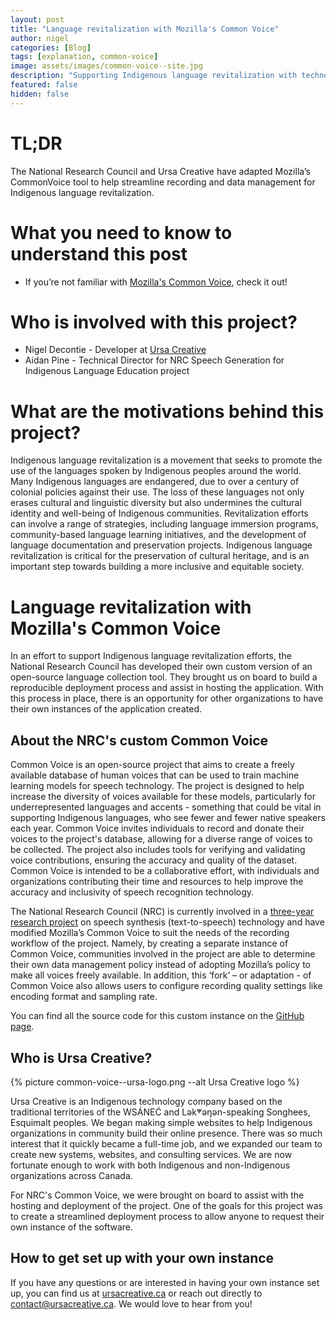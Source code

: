 ```yaml
---
layout: post
title: "Language revitalization with Mozilla's Common Voice"
author: nigel
categories: [Blog]
tags: [explanation, common-voice]
image: assets/images/common-voice--site.jpg
description: "Supporting Indigenous language revitalization with technology"
featured: false
hidden: false
---
```


# TL;DR

The National Research Council and Ursa Creative have adapted Mozilla’s CommonVoice tool to help streamline recording and data management for Indigenous language revitalization.

# What you need to know to understand this post

- If you’re not familiar with [Mozilla's Common Voice](https://commonvoice.mozilla.org), check it out!

# Who is involved with this project?

- Nigel Decontie - Developer at [Ursa Creative](https://ursacreative.ca)
- Aidan Pine - Technical Director for NRC Speech Generation for Indigenous Language Education project

# What are the motivations behind this project?

Indigenous language revitalization is a movement that seeks to promote the use of the languages spoken by Indigenous peoples around the world. Many Indigenous languages are endangered, due to over a century of colonial policies against their use. The loss of these languages not only erases cultural and linguistic diversity but also undermines the cultural identity and well-being of Indigenous communities. Revitalization efforts can involve a range of strategies, including language immersion programs, community-based language learning initiatives, and the development of language documentation and preservation projects. Indigenous language revitalization is critical for the preservation of cultural heritage, and is an important step towards building a more inclusive and equitable society.

# Language revitalization with Mozilla's Common Voice

In an effort to support Indigenous language revitalization efforts, the National Research Council has developed their own custom version of an open-source language collection tool. They brought us on board to build a reproducible deployment process and assist in hosting the application. With this process in place, there is an opportunity for other organizations to have their own instances of the application created.

## About the NRC's custom Common Voice

Common Voice is an open-source project that aims to create a freely available database of human voices that can be used to train machine learning models for speech technology. The project is designed to help increase the diversity of voices available for these models, particularly for underrepresented languages and accents - something that could be vital in supporting Indigenous languages, who see fewer and fewer native speakers each year. Common Voice invites individuals to record and donate their voices to the project's database, allowing for a diverse range of voices to be collected. The project also includes tools for verifying and validating voice contributions, ensuring the accuracy and quality of the dataset. Common Voice is intended to be a collaborative effort, with individuals and organizations contributing their time and resources to help improve the accuracy and inclusivity of speech recognition technology.

The National Research Council (NRC) is currently involved in a [three-year research project](https://nrc.canada.ca/en/research-development/research-collaboration/programs/speech-generation-indigenous-language-education) on speech synthesis (text-to-speech) technology and have modified Mozilla’s Common Voice to suit the needs of the recording workflow of the project. Namely, by creating a separate instance of Common Voice, communities involved in the project are able to determine their own data management policy instead of adopting Mozilla’s policy to make all voices freely available. In addition, this ‘fork’ – or adaptation - of Common Voice also allows users to configure recording quality settings like encoding format and sampling rate.

You can find all the source code for this custom instance on the [GitHub page](https://github.com/SamuelLarkin/common-voice).

## Who is Ursa Creative?

{% picture common-voice--ursa-logo.png --alt Ursa Creative logo %}

Ursa Creative is an Indigenous technology company based on the traditional territories of the WSÁNEĆ and Lək̓ʷəŋən-speaking Songhees, Esquimalt peoples. We began making simple websites to help Indigenous organizations in community build their online presence. There was so much interest that it quickly became a full-time job, and we expanded our team to create new systems, websites, and consulting services. We are now fortunate enough to work with both Indigenous and non-Indigenous organizations across Canada.

For NRC's Common Voice, we were brought on board to assist with the hosting and deployment of the project. One of the goals for this project was to create a streamlined deployment process to allow anyone to request their own instance of the software.

## How to get set up with your own instance

If you have any questions or are interested in having your own instance set up, you can find us at [ursacreative.ca](https://ursacreative.ca) or reach out directly to [contact@ursacreative.ca](mailto:contact@ursacreative.ca). We would love to hear from you!
